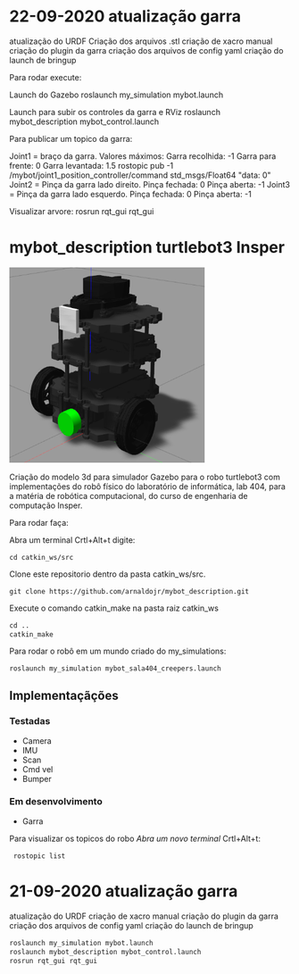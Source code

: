 # 22-09-2020 atualização garra

atualização do URDF
Criação dos arquivos .stl
criação de xacro manual
criação do plugin da garra
criação dos arquivos de config yaml
criação do launch de bringup

Para rodar execute:

Launch do Gazebo
    roslaunch my_simulation mybot.launch 

Launch para subir os controles da garra e RViz
    roslaunch mybot_description mybot_control.launch 

Para publicar um topico da garra:

Joint1 = braço da garra. Valores máximos:
    Garra recolhida: -1
    Garra para frente: 0
    Garra levantada: 1.5
    rostopic pub -1 /mybot/joint1_position_controller/command std_msgs/Float64 "data: 0"
Joint2 = Pinça da garra lado direito.
    Pinça fechada: 0
    Pinça aberta: -1
Joint3 = Pinça da garra lado esquerdo.
    Pinça fechada: 0
    Pinça aberta: -1

Visualizar arvore:
    rosrun rqt_gui rqt_gui 



# mybot_description turtlebot3 Insper

<img src="/img.png" width="350" height="350">

Criação do modelo 3d para simulador Gazebo para o robo turtlebot3 com implementações do robô físico do laboratório de informática, lab 404, para a matéria de robótica computacional, do curso de engenharia de computação Insper. 

Para rodar faça:

Abra um terminal Crtl+Alt+t digite:

    cd catkin_ws/src

Clone este repositorio dentro da pasta catkin_ws/src.

    git clone https://github.com/arnaldojr/mybot_description.git  

Execute o comando catkin_make na pasta raiz catkin_ws
    
    cd ..
    catkin_make
    
Para rodar o robô em um mundo criado do my_simulations:

    roslaunch my_simulation mybot_sala404_creepers.launch 


## Implementaçãções
### Testadas 
- Camera
- IMU
- Scan
- Cmd vel
- Bumper
### Em desenvolvimento
- Garra
 
Para visualizar os topicos do robo *Abra um novo terminal* Crtl+Alt+t:

     rostopic list

# 21-09-2020 atualização garra

atualização do URDF
criação de xacro manual
criação do plugin da garra
criação dos arquivos de config yaml
criação do launch de bringup


    roslaunch my_simulation mybot.launch 
    roslaunch mybot_description mybot_control.launch 
    rosrun rqt_gui rqt_gui 

